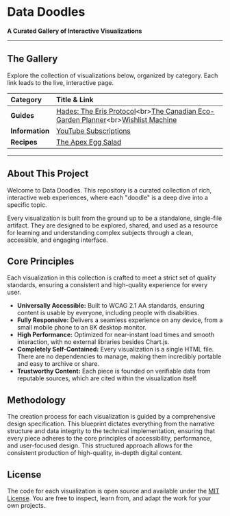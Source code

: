 # Data Doodles

**A Curated Gallery of Interactive Visualizations**

-----

## The Gallery

Explore the collection of visualizations below, organized by category. Each link leads to the live, interactive page.

| Category | Title & Link |
| :-------------- | :--------------------------------------------------------------------------------------------------------------------------------------------------------------------------------------------------------------- |
| **Guides** | [Hades: The Eris Protocol](https://shfqrkhn.github.io/Data-Doodles/Guide_Game-Hades_The_Eris_Protocol.html)\<br\>[The Canadian Eco-Garden Planner](https://shfqrkhn.github.io/Data-Doodles/Guide_Gardening-The_Canadian_Eco-Garden_Planner.html)\<br\>[Wishlist Machine](https://shfqrkhn.github.io/Data-Doodles/Guide_Wishlist_Machine.html) |
| **Information** | [YouTube Subscriptions](https://shfqrkhn.github.io/Data-Doodles/Info-YouTube_Subscriptions.html) |
| **Recipes** | [The Apex Egg Salad](https://shfqrkhn.github.io/Data-Doodles/Recipe-The_Apex_Egg_Salad.html) |

-----

## About This Project

Welcome to Data Doodles. This repository is a curated collection of rich, interactive web experiences, where each "doodle" is a deep dive into a specific topic.

Every visualization is built from the ground up to be a standalone, single-file artifact. They are designed to be explored, shared, and used as a resource for learning and understanding complex subjects through a clean, accessible, and engaging interface.

## Core Principles

Each visualization in this collection is crafted to meet a strict set of quality standards, ensuring a consistent and high-quality experience for every user.

  - **Universally Accessible:** Built to WCAG 2.1 AA standards, ensuring content is usable by everyone, including people with disabilities.
  - **Fully Responsive:** Delivers a seamless experience on any device, from a small mobile phone to an 8K desktop monitor.
  - **High Performance:** Optimized for near-instant load times and smooth interaction, with no external libraries besides Chart.js.
  - **Completely Self-Contained:** Every visualization is a single HTML file. There are no dependencies to manage, making them incredibly portable and easy to archive or share.
  - **Trustworthy Content:** Each piece is founded on verifiable data from reputable sources, which are cited within the visualization itself.

## Methodology

The creation process for each visualization is guided by a comprehensive design specification. This blueprint dictates everything from the narrative structure and data integrity to the technical implementation, ensuring that every piece adheres to the core principles of accessibility, performance, and user-focused design. This structured approach allows for the consistent production of high-quality, in-depth digital content.

## License

The code for each visualization is open source and available under the [MIT License](https://github.com/shfqrkhn/Data-Doodles/blob/main/LICENSE). You are free to inspect, learn from, and adapt the work for your own projects.

